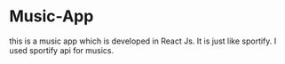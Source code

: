 # Music-App
this is a music app which is developed in React Js. It is just like sportify. I used sportify api for musics.
